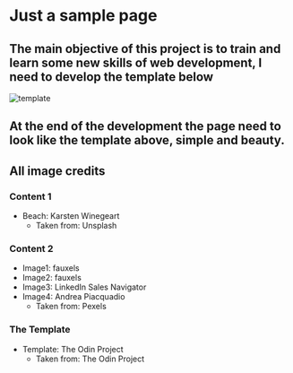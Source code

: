 # Just a sample page

## The main objective of this project is to train and learn some new skills of web development, I need to develop the template below

![template](https://cdn.statically.io/gh/TheOdinProject/curriculum/81a5d553f4073e593d23a6ab00d50eef8620796d/foundations/html_css/project/imgs/01.png)

## At the end of the development the page need to look like the template above, simple and beauty.

## All image credits

### Content 1
- Beach: Karsten Winegeart
  - Taken from: Unsplash

### Content 2
- Image1: fauxels
- Image2: fauxels
- Image3: LinkedIn Sales Navigator
- Image4: Andrea Piacquadio
  - Taken from: Pexels

### The Template
- Template: The Odin Project
  - Taken from: The Odin Project
